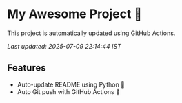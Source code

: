 # My Awesome Project 🚀

This project is automatically updated using GitHub Actions.

_Last updated: 2025-07-09 22:14:44 IST_

## Features
- Auto-update README using Python 🐍
- Auto Git push with GitHub Actions 🤖
